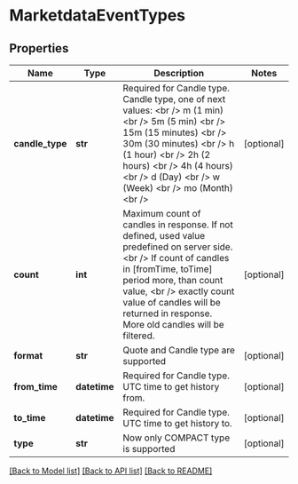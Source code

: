# MarketdataEventTypes

## Properties
Name | Type | Description | Notes
------------ | ------------- | ------------- | -------------
**candle_type** | **str** | Required for Candle type. Candle type, one of next values: &lt;br /&gt; m (1 min) &lt;br /&gt; 5m (5 min) &lt;br /&gt; 15m (15 minutes) &lt;br /&gt; 30m (30 minutes) &lt;br /&gt; h (1 hour) &lt;br /&gt; 2h (2 hours) &lt;br /&gt; 4h (4 hours) &lt;br /&gt; d (Day) &lt;br /&gt; w (Week) &lt;br /&gt; mo (Month) &lt;br /&gt; | [optional] 
**count** | **int** | Maximum count of candles in response. If not defined, used value predefined on server side. &lt;br /&gt; If count of candles in [fromTime, toTime] period more, than count value, &lt;br /&gt; exactly count value of candles will be returned in response. More old candles will be filtered. | [optional] 
**format** | **str** | Quote and Candle type are supported | [optional] 
**from_time** | **datetime** | Required for Candle type. UTC time to get history from. | [optional] 
**to_time** | **datetime** | Required for Candle type. UTC time to get history to. | [optional] 
**type** | **str** | Now only COMPACT type is supported | [optional] 

[[Back to Model list]](../README.md#documentation-for-models) [[Back to API list]](../README.md#documentation-for-api-endpoints) [[Back to README]](../README.md)


